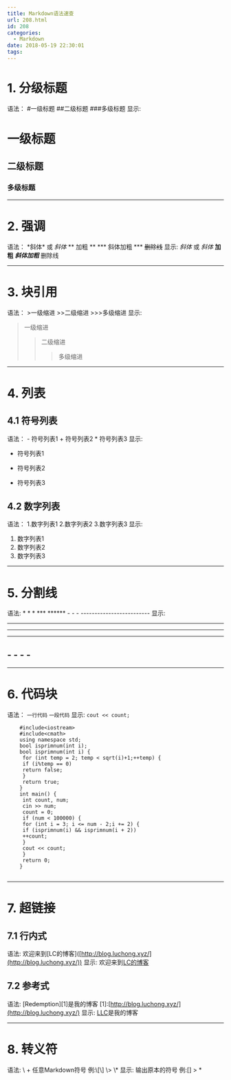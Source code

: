 ```yaml
---
title: Markdown语法速查
url: 208.html
id: 208
categories:
  - Markdown
date: 2018-05-19 22:30:01
tags:
---
```


1\. 分级标题
========

语法： #一级标题 ##二级标题 ###多级标题 显示:

一级标题
====

二级标题
----

### 多级标题

* * *

2\. 强调
======

语法： \*斜体\* 或 _斜体_ ** 加粗 ** *** 斜体加粗 *** ~~删除线~~ 显示: _斜体_ 或 _斜体_ **加粗** **_斜体加粗_** 删除线

* * *

3\. 块引用
=======

语法： >一级缩进 >>二级缩进 >>>多级缩进 显示:

> 一级缩进
> 
> > 二级缩进
> > 
> > > 多级缩进

* * *

4\. 列表
======

4.1 符号列表
--------

语法： \- 符号列表1 + 符号列表2 * 符号列表3 显示:

*   符号列表1

*   符号列表2

*   符号列表3

4.2 数字列表
--------

语法： 1.数字列表1 2.数字列表2 3.数字列表3 显示:

1.  数字列表1
2.  数字列表2
3.  数字列表3

* * *

5\. 分割线
=======

语法: \* \* \* \*\*\* \*\*\*\*\*\* \- \- \- \-\-\-\-\-\-\-\-\-\-\-\-\-\-\-\-\-\-\-\-\-\-\-\-\- 显示:

* * *

* * *

* * *

\- \- \- \-
-----------

* * *

6\. 代码块
=======

语法： `一行代码` ``` 一段代码 ``` 显示: `cout << count;`

```
    #include<iostream>
    #include<cmath>
    using namespace std;
    bool isprimnum(int i);
    bool isprimnum(int i) {
     for (int temp = 2; temp < sqrt(i)+1;++temp) {
     if (i%temp == 0) 
     return false;
     }
     return true;
    }
    int main() {
     int count, num;
     cin >> num;
     count = 0;
     if (num < 100000) {
     for (int i = 3; i <= num - 2;i += 2) {
     if (isprimnum(i) && isprimnum(i + 2)) 
     ++count;
     }
     cout << count;
     }
     return 0;
    }
	
```  

* * *

7\. 超链接
=======

7.1 行内式
-------

语法: 欢迎来到\[LC的博客\]([http://blog.luchong.xyz/](http://blog.luchong.xyz/)) 显示: 欢迎来到[LC的博客](http://blog.luchong.xyz/)

7.2 参考式
-------

语法: \[Redemption\]\[1\]是我的博客 \[1\]:[http://blog.luchong.xyz/](http://blog.luchong.xyz/) 显示: [LLC](http://blog.luchong.xyz/)是我的博客

* * *

8\. 转义符
=======

语法: \ + 任意Markdown符号 例:\\\[\\\] \\> \\* 显示: 输出原本的符号 例:\[\] > *